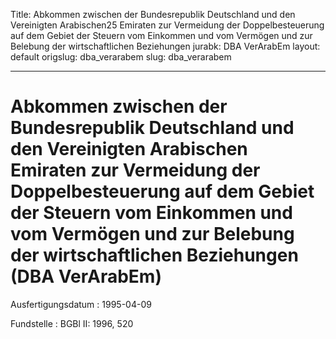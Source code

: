 Title: Abkommen zwischen der Bundesrepublik Deutschland und den Vereinigten Arabischen25
  Emiraten zur Vermeidung der Doppelbesteuerung auf dem Gebiet der Steuern vom Einkommen
  und vom Vermögen und zur Belebung der wirtschaftlichen Beziehungen
jurabk: DBA VerArabEm
layout: default
origslug: dba_verarabem
slug: dba_verarabem

---

# Abkommen zwischen der Bundesrepublik Deutschland und den Vereinigten Arabischen Emiraten zur Vermeidung der Doppelbesteuerung auf dem Gebiet der Steuern vom Einkommen und vom Vermögen und zur Belebung der wirtschaftlichen Beziehungen (DBA VerArabEm)

Ausfertigungsdatum
:   1995-04-09

Fundstelle
:   BGBl II: 1996, 520

